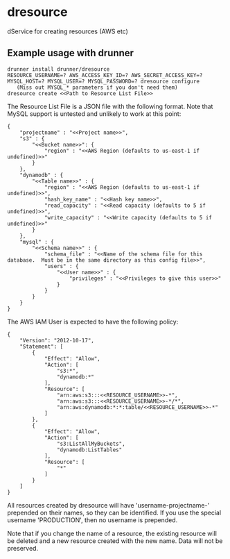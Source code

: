 # dresource
dService for creating resources (AWS etc)

## Example usage with drunner

```
drunner install drunner/dresource 
RESOURCE_USERNAME=? AWS_ACCESS_KEY_ID=? AWS_SECRET_ACCESS_KEY=? MYSQL_HOST=? MYSQL_USER=? MYSQL_PASSWORD=? dresource configure
   (Miss out MYSQL_* parameters if you don't need them)
dresource create <<Path to Resource List File>>
```
The Resource List File is a JSON file with the following format.  Note that MySQL support is untested and unlikely to work at this point:
```
{
    "projectname" : "<<Project name>>",
    "s3" : {
        "<<Bucket name>>": {
            "region" : "<<AWS Region (defaults to us-east-1 if undefined)>>"
        }
    },
    "dynamodb" : {
        "<<Table name>>" : {
            "region" : "<<AWS Region (defaults to us-east-1 if undefined)>>",
            "hash_key_name" : "<<Hash key name>>",
            "read_capacity" : "<<Read capacity (defaults to 5 if undefined)>>",
            "write_capacity" : "<<Write capacity (defaults to 5 if undefined)>>"
        }
    },
    "mysql" : {
        "<<Schema name>>" : {
            "schema_file" : "<<Name of the schema file for this database.  Must be in the same directory as this config file>>",
            "users" : {
                "<<User name>>" : {
                    "privileges" : "<<Privileges to give this user>>"
                }
            }
        }
    }
}
```
The AWS IAM User is expected to have the following policy:
```
{
    "Version": "2012-10-17",
    "Statement": [
        {
            "Effect": "Allow",
            "Action": [
                "s3:*",
                "dynamodb:*"
            ],
            "Resource": [
                "arn:aws:s3:::<<RESOURCE_USERNAME>>-*",
                "arn:aws:s3:::<<RESOURCE_USERNAME>>-*/*",
                "arn:aws:dynamodb:*:*:table/<<RESOURCE_USERNAME>>-*"
            ]
        },
        {
            "Effect": "Allow",
            "Action": [
                "s3:ListAllMyBuckets",
                "dynamodb:ListTables"
            ],
            "Resource": [
                "*"
            ]
        }
    ]
}
```
All resources created by dresource will have 'username-projectname-' prepended on their names, so they can be identified.
If you use the special username 'PRODUCTION', then no username is prepended. 

Note that if you change the name of a resource, the existing resource will be deleted and a new resource created with the new name.  Data will not be preserved.